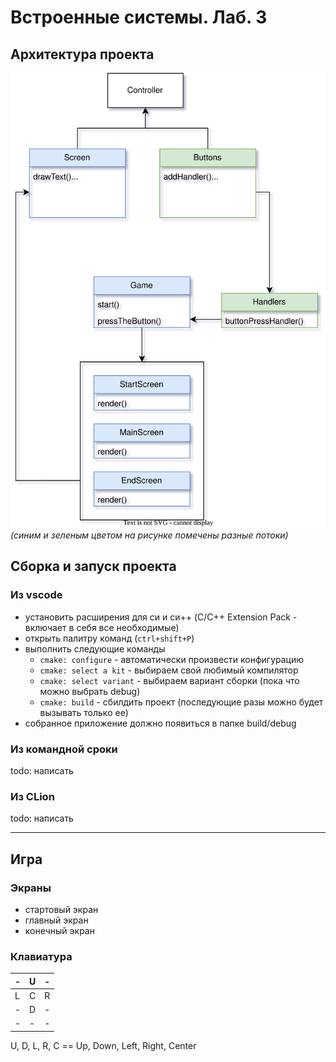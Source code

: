 # Встроенные системы. Лаб. 3

## Архитектура проекта
![](diagram.drawio.svg)
*(синим и зеленым цветом на рисунке помечены разные потоки)*

## Сборка и запуск проекта
### Из vscode

- установить расширения для си и си++ (C/C++ Extension Pack - включает в себя все необходимые)
- открыть палитру команд (`ctrl+shift+P`)
- выполнить следующие команды
    - `cmake: configure` - автоматически произвести конфигурацию
    - `cmake: select a kit` - выбираем свой любимый компилятор
    - `cmake: select variant` - выбираем вариант сборки (пока что можно выбрать debug)
    - `cmake: build` - сбилдить проект (последующие разы можно будет вызывать только ее)
- собранное приложение должно появиться в папке build/debug

### Из командной сроки
todo: написать

### Из CLion
todo: написать 

***

## Игра
### Экраны
- стартовый экран
- главный экран
- конечный экран

### Клавиатура

| - | U | - |
| - | - | - |
| L | C | R |
| - | D | - |
| - | - | - |

U, D, L, R, C == Up, Down, Left, Right, Center